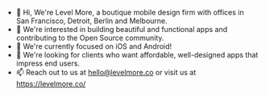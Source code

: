 - 👋 Hi, We're Level More, a boutique mobile design firm with offices in San Francisco, Detroit, Berlin and Melbourne. 
- 👀 We're interested in building beautiful and functional apps and contributing to the Open Source community. 
- 🌱 We're currently focused on iOS and Android!
- 💞️ We're looking for clients who want affordable, well-designed apps that impress end users. 
- 📫 Reach out to us at hello@levelmore.co or visit us at https://levelmore.co/
